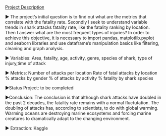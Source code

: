 [Project Description](https://)

▶ The project’s initial question is to find out what are the metrics that correlate with the fatality rate. Secondly I seek to understand variable trends in shark attacks fatality rate, like the fatality ranking by location. Then I answer what are the most frequent types of injuries? In order to achieve this objective, it is necessary to import pandas, matplotlib.pyplot and seaborn libraries and use dataframe’s manipulation basics like filtering, cleaning and graph analysis.


▶ Variables:
Area, fatality, age, activity, genre, species of shark, type of injury,time of attack

▶ Metrics:
Number of attacks per location
Rate of fatal attacks by location
% attacks by gender
% of attacks by activity
% fatality by shark species

▶Status Project: to be completed

▶Conclusion: The conclusion is that although shark attacks have doubled in the past 2 decades, the fatality rate remains with a normal fluctutation. The doubling of attacks has, according to scientists, to do with global warming. Warming oceans  are destroying marine ecosystems and forcing marine creatures to dramatically adapt to the changing environment.

▶ Extraction: Kaggle
